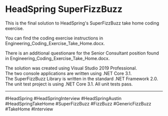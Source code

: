 <H1>HeadSpring SuperFizzBuzz</H1>

This is the final solution to HeadSpring's SuperFizzBuzz take home coding exercise.

You can find the coding exercise instructions in Engineering_Coding_Exercise_Take_Home.docx.<br>

There is an additional questionare for the Senior Consultant position found in Engineering_Coding_Exercise_Take_Home.docx.<br>

The solution was created using Visual Studio 2019 Professional.<br>
The two console applications are written using .NET Core 3.1.<br>
The SuperFizzBuzz Library is written in the standard .NET Framework 2.0.<br>
The unit test project is using .NET Core 3.1. All unit tests pass.



<HR>
#HeadSpring
#HeadSpringInterview
#HeadSpringAustin
#HeadSpringTakeHome  
#SuperFizzBuzz
#FizzBuzz
#GenericFizzBuzz
#TakeHome
#Interview  
